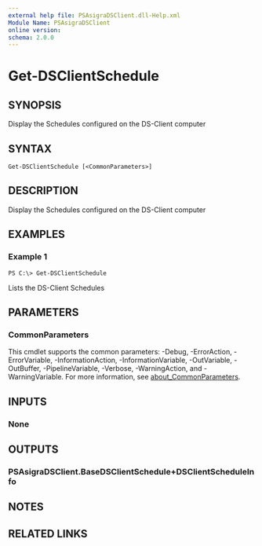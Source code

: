 ```yaml
---
external help file: PSAsigraDSClient.dll-Help.xml
Module Name: PSAsigraDSClient
online version:
schema: 2.0.0
---
```


# Get-DSClientSchedule

## SYNOPSIS
Display the Schedules configured on the DS-Client computer

## SYNTAX

```
Get-DSClientSchedule [<CommonParameters>]
```

## DESCRIPTION
Display the Schedules configured on the DS-Client computer

## EXAMPLES

### Example 1
```
PS C:\> Get-DSClientSchedule
```

Lists the DS-Client Schedules

## PARAMETERS

### CommonParameters
This cmdlet supports the common parameters: -Debug, -ErrorAction, -ErrorVariable, -InformationAction, -InformationVariable, -OutVariable, -OutBuffer, -PipelineVariable, -Verbose, -WarningAction, and -WarningVariable. For more information, see [about_CommonParameters](http://go.microsoft.com/fwlink/?LinkID=113216).

## INPUTS

### None
## OUTPUTS

### PSAsigraDSClient.BaseDSClientSchedule+DSClientScheduleInfo
## NOTES

## RELATED LINKS
